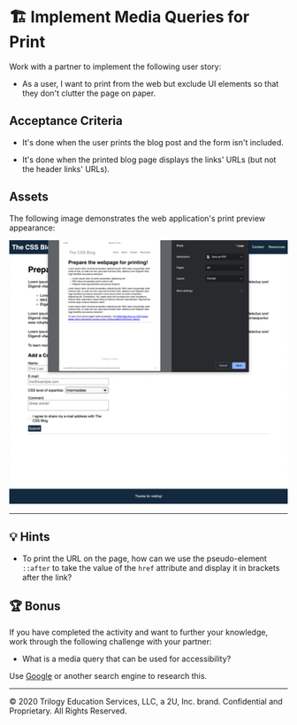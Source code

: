 # 🏗️ Implement Media Queries for Print

Work with a partner to implement the following user story:

* As a user, I want to print from the web but exclude UI elements so that they don't clutter the page on paper.

## Acceptance Criteria

* It's done when the user prints the blog post and the form isn't included.

* It's done when the printed blog page displays the links' URLs (but not the header links' URLs).

## Assets

The following image demonstrates the web application's print preview appearance:

![The Chrome print preview section shows the page with the print media query styles applied.](./Images/01-print-preview.png)

---

## 💡 Hints

* To print the URL on the page, how can we use the pseudo-element `::after` to take the value of the `href` attribute and display it in brackets after the link?

## 🏆 Bonus

If you have completed the activity and want to further your knowledge, work through the following challenge with your partner:

* What is a media query that can be used for accessibility?

Use [Google](https://www.google.com) or another search engine to research this.

---
© 2020 Trilogy Education Services, LLC, a 2U, Inc. brand. Confidential and Proprietary. All Rights Reserved.